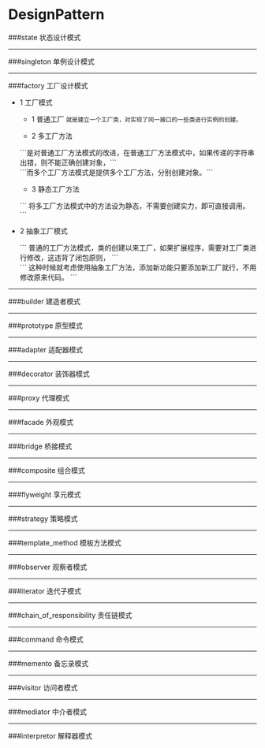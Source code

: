 # DesignPattern

###state 状态设计模式 

***
###singleton 单例设计模式

***
###factory 工厂设计模式
* 1 工厂模式
	* 1 普通工厂
	```就是建立一个工厂类，对实现了同一接口的一些类进行实例的创建。```
	
	* 2 多工厂方法
	<p>
	```是对普通工厂方法模式的改进，在普通工厂方法模式中，如果传递的字符串出错，则不能正确创建对象，``` <br>
	```而多个工厂方法模式是提供多个工厂方法，分别创建对象。```
	</p>
	
	* 3 静态工厂方法
	<p>``` 将多工厂方法模式中的方法设为静态，不需要创建实力，即可直接调用。 ```</p>
	
* 2 抽象工厂模式
	<p>
	``` 普通的工厂方法模式，类的创建以来工厂，如果扩展程序，需要对工厂类进行修改，这违背了闭包原则， ``` <br>
	``` 这种时候就考虑使用抽象工厂方法，添加新功能只要添加新工厂就行，不用修改原来代码。 ```
	</p>
	
***
###builder 建造者模式

***
###prototype 原型模式

***
###adapter 适配器模式

***
###decorator 装饰器模式

***
###proxy 代理模式

***
###facade 外观模式

***
###bridge 桥接模式

***
###composite 组合模式

***
###flyweight 享元模式

***
###strategy 策略模式

***
###template_method 模板方法模式

***
###observer 观察者模式

***
###iterator 迭代子模式

***
###chain_of_responsibility 责任链模式

***
###command 命令模式

***
###memento 备忘录模式

***
###visitor 访问者模式

***
###mediator 中介者模式

***
###interpretor 解释器模式
